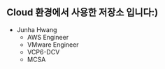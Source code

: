 ## Cloud 환경에서 사용한  저장소 입니다:)

* Junha Hwang
  - AWS Engineer
  - VMware Engineer
  - VCP6-DCV 
  - MCSA
